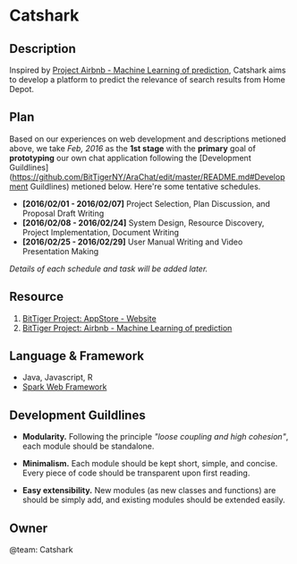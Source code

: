 # Catshark

Description
-----------

Inspired by [Project Airbnb - Machine Learning of prediction](https://slack-files.com/T0GUEMKEZ-F0J4G9QTT-274d3bc97e), Catshark aims to develop a platform to predict the relevance of search results from Home Depot.


Plan
----

Based on our experiences on web development and descriptions metioned above, we take _Feb, 2016_ as the __1st stage__ with the __primary__ goal of __prototyping__ our own chat application following the [Development Guildlines](https://github.com/BitTigerNY/AraChat/edit/master/README.md#Development Guildlines) metioned below. Here're some tentative schedules.

* __[2016/02/01 - 2016/02/07]__ Project Selection, Plan Discussion, and Proposal Draft Writing
* __[2016/02/08 - 2016/02/24]__ System Design, Resource Discovery, Project Implementation, Document Writing 
* __[2016/02/25 - 2016/02/29]__ User Manual Writing and Video Presentation Making

_Details of each schedule and task will be added later._

Resource
--------

1. [BitTiger Project: AppStore - Website](https://slack-files.com/T0GUEMKEZ-F0J4G9QTT-274d3bc97e)
2. [BitTiger Project: Airbnb - Machine Learning of prediction](https://slack-files.com/T0GUEMKEZ-F0J4G9QTT-274d3bc97e)

Language & Framework
--------------------

+ Java, Javascript, R
+ [Spark Web Framework](http://sparkjava.com/)

Development Guildlines
----------------------

- __Modularity.__ Following the principle _"loose coupling and high cohesion"_, each module should be standalone.

- __Minimalism.__ Each module should be kept short, simple, and concise. Every piece of code should be transparent upon first reading. 
- __Easy extensibility.__ New modules (as new classes and functions) are should be simply add, and existing modules should be extended easily.

Owner
-----

@team: Catshark